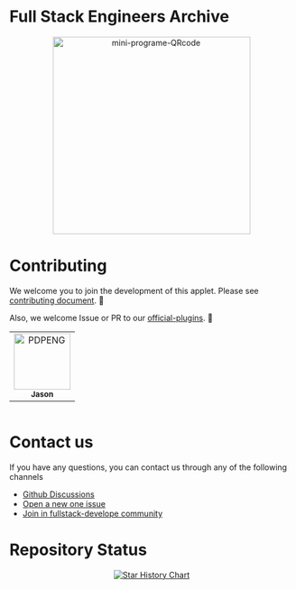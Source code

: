 # Full Stack Engineers Archive

<div align="center">
  <img src="https://user-images.githubusercontent.com/86602255/169729717-13c3c778-3de1-48ff-9933-ae07523a140e.jpg" width="350" alt="mini-programe-QRcode">
</div>

# Contributing

We welcome you to join the development of this applet. Please see [contributing document](https://github.com/appletdevelop/full-stack/tree/main/docs/CONTRIBUTING.md). 🤗

Also, we welcome Issue or PR to our [official-plugins](https://github.com/appletdevelop). 🐛

<!-- readme: collaborators,contributors -start -->
<table>
<tr>
    <td align="center">
        <a href="https://github.com/PDPENG">
            <img src="https://avatars.githubusercontent.com/u/86602255?v=4" width="100;" alt="PDPENG"/>
            <br />
            <sub><b>Jason</b></sub>
        </a>
    </td></tr>
</table>
<!-- readme: collaborators,contributors -end -->

<!-- readme: bots -start -->
<table>
</table>
<!-- readme: bots -end -->

# Contact us

If you have any questions, you can contact us through any of the following channels

- [Github Discussions](https://github.com/appletdevelop/full-stack/discussions)
- [Open a new one issue](https://github.com/appletdevelop/full-stack/issues)
- [Join in fullstack-develope community](https://gitter.im/fullstack-develope/community)

# Repository Status

<div align="center">
  <a href="https://pdpeng.github.io">
    <img src="https://api.star-history.com/svg?repos=appletdevelop/full-stack&type=Date" alt="Star History Chart">
  </a>
</div>
